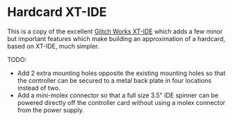 # Hardcard XT-IDE
This is a copy of the excellent [Glitch Works XT-IDE](https://github.com/glitchwrks/xt_ide) which adds a few minor but important features which make building an approximation of a hardcard, based on XT-IDE, much simpler.

TODO:
* Add 2 extra mounting holes opposite the existing mounting holes so that the controller can be secured to a metal back plate in four locations instead of two.
* Add a mini-molex connector so that a full size 3.5" IDE spinner can be powered directly off the controller card without using a molex connector from the power supply.

